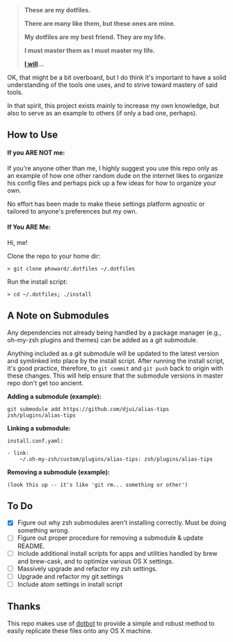 


>**These are my dotfiles.**
>
>**There are many like them, but these ones are mine.**
>
>**My dotfiles are my best friend. They are my life.**
>
>**I must master them as I must master my life.**
>
>**[I will](https://en.wikipedia.org/wiki/Rifleman%27s_Creed)...**


OK, that might be a bit overboard, but I do think it's important to have a solid understanding of the tools one uses, and to strive toward mastery of said tools.

In that spirit, this project exists mainly to increase my own knowledge, but also to serve as an example to others (if only a bad one, perhaps).

## How to Use
#### If you ARE NOT me:
If you're anyone other than me, I highly suggest you use this repo only as an example of how one other random dude on the internet likes to organize his config files and perhaps pick up a few ideas for how to organize your own.

No effort has been made to make these settings platform agnostic or tailored to anyone's preferences but my own.

#### If You ARE Me:
Hi, me!

Clone the repo to your home dir:
```
> git clone phoward/.dotfiles ~/.dotfiles
```

Run the install script:
```
> cd ~/.dotfiles; ./install
```

## A Note on Submodules
Any dependencies not already being handled by a package manager (e.g., oh-my-zsh plugins and themes) can be added as a git submodule.

Anything included as a git submodule will be updated to the latest version and symlinked into place by the install script. After running the install script, it's good practice, therefore, to `git commit` and `git push` back to origin with these changes. This will help ensure that the submodule versions in master repo don't get too ancient.


**Adding a submodule (example):**
```
git submodule add https://github.com/djui/alias-tips zsh/plugins/alias-tips
```

**Linking a submodule:**

`install.conf.yaml:`
```
- link:
    ~/.oh-my-zsh/custom/plugins/alias-tips: zsh/plugins/alias-tips
```

**Removing a submodule (example):**
```
(look this up -- it's like 'git rm... something or other')
```

## To Do
- [x] Figure out why zsh submodules aren't installing correctly. Must be doing something wrong.
- [ ] Figure out proper procedure for removing a submodule & update README.
- [ ] Include additional install scripts for apps and utilities handled by brew and brew-cask, and to optimize various OS X settings.
- [ ] Massively upgrade and refactor my zsh settings.
- [ ] Upgrade and refactor my git settings
- [ ] Include atom settings in install script

## Thanks
This repo makes use of [dotbot](https://github.com/anishathalye/dotbot) to provide a simple and robust method to easily replicate these files onto any OS X machine.
